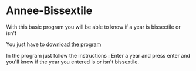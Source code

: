 # Annee-Bissextile
With this basic program you will be able to know if a year is bissectile or isn't

You just have to [download the program](https://www.python.org/)

In the program just follow the instructions : Enter a year and press enter and you'll know if the year you entered is or isn't bissextile.
